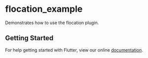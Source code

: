 # flocation_example

Demonstrates how to use the flocation plugin.

## Getting Started

For help getting started with Flutter, view our online
[documentation](http://flutter.io/).
